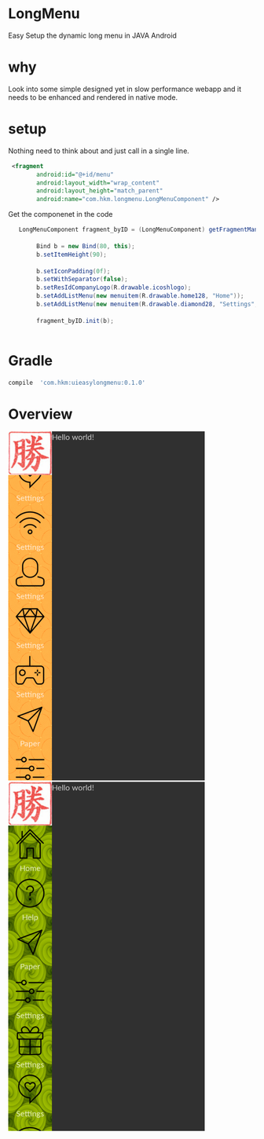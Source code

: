 # LongMenu
Easy Setup the dynamic long menu in JAVA Android

why
==========
Look into some simple designed yet in slow performance webapp and it needs to be enhanced and rendered in native mode. 



setup
==========
Nothing need to think about and just call in a single line.

```xml
 <fragment
        android:id="@+id/menu"
        android:layout_width="wrap_content"
        android:layout_height="match_parent"
        android:name="com.hkm.longmenu.LongMenuComponent" />

```
Get the componenet in the code
```java
   LongMenuComponent fragment_byID = (LongMenuComponent) getFragmentManager().findFragmentById(R.id.menu);

        Bind b = new Bind(80, this);
        b.setItemHeight(90);
  
        b.setIconPadding(0f);
        b.setWithSeparator(false);
        b.setResIdCompanyLogo(R.drawable.icoshlogo);
        b.setAddListMenu(new menuitem(R.drawable.home128, "Home"));
        b.setAddListMenu(new menuitem(R.drawable.diamond28, "Settings", MenuDishes.class));

        fragment_byID.init(b);
        
 ```
 
Gradle
===================
```gradle
compile  'com.hkm:uieasylongmenu:0.1.0'
```
Overview
===================
![image](screen/device-2015-04-11-175843.png)![image](screen/device-2015-04-11-180023.png)
